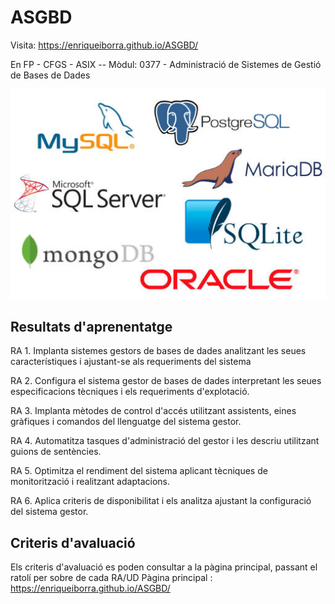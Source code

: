 # ASGBD

Visita:  https://enriqueiborra.github.io/ASGBD/ 

En FP - CFGS - ASIX --
Mòdul: 0377 - Administració de Sistemes de Gestió de Bases de Dades

![CID](docs/imgs/sistemas-GBD.jpg)

## Resultats d'aprenentatge
RA 1. Implanta sistemes gestors de bases de dades analitzant les seues característiques i ajustant-se als requeriments del sistema

RA 2. Configura el sistema gestor de bases de dades interpretant les seues especificacions tècniques i els requeriments d'explotació.

RA 3. Implanta mètodes de control d'accés utilitzant assistents, eines gràfiques i comandos del llenguatge del sistema gestor.

RA 4. Automatitza tasques d'administració del gestor i les descriu utilitzant guions de sentències.

RA 5. Optimitza el rendiment del sistema aplicant tècniques de monitorització i realitzant adaptacions.

RA 6. Aplica criteris de disponibilitat i els analitza ajustant la configuració del sistema gestor.

## Criteris d'avaluació
Els criteris d'avaluació es poden consultar a la pàgina principal, passant el ratolí per sobre de cada RA/UD
Pàgina principal :  https://enriqueiborra.github.io/ASGBD/ 





